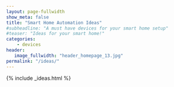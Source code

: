 ```yaml
---
layout: page-fullwidth
show_meta: false
title: "Smart Home Automation Ideas"
#subheadline: "A must have devices for your smart home setup"
#teaser: "Ideas for your smart home!"
categories:
    - devices
header:
   image_fullwidth: "header_homepage_13.jpg"
permalink: "/ideas/"
---
```


{% include _ideas.html %}